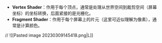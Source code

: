 -   **Vertex Shader**：作用于每个顶点，通常是处理从世界空间到裁剪空间（屏幕坐标）的坐标转换，后面紧接的是光栅化。
-   **Fragment Shader**：作用于每个屏幕上的片元（这里可近似理解为像素），通常是计算颜色。

//
![[Pasted image 20230309145418.png|L]]